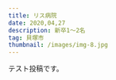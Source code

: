```yaml
---
title: リス病院
date: 2020,04,27
description: 新卒1〜2名
tag: 貝塚市
thumbnail: /images/img-8.jpg
---
```

テスト投稿です。